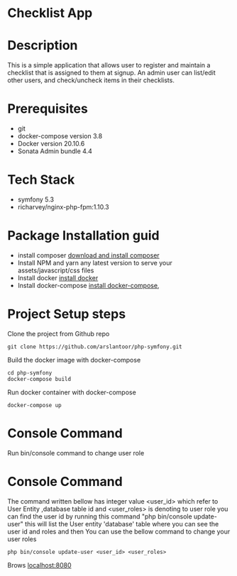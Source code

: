 
# Checklist App

# Description
This is a simple application that allows user to register and maintain a checklist that is assigned to them at signup. An admin user can list/edit other users, and check/uncheck items in their checklists.

# Prerequisites
* git
* docker-compose version 3.8
* Docker version 20.10.6
* Sonata Admin bundle 4.4

# Tech Stack
* symfony 5.3
* richarvey/nginx-php-fpm:1.10.3

# Package Installation guid
* install composer <a href="https://getcomposer.org/download/">download and install composer</a>
* Install NPM and yarn any latest version to serve your assets/javascript/css files
* Install docker <a href="https://docs.docker.com/engine/install/ubuntu/">install docker</a>
* Install docker-compose <a href="https://docs.docker.com/compose/install/">install docker-compose</a>,</li>

# Project Setup steps
Clone the project from Github repo
```git clone
git clone https://github.com/arslantoor/php-symfony.git
```
Build the docker image with docker-compose
```
cd php-symfony
docker-compose build
```
Run docker container with docker-compose
```
docker-compose up
```
# Console Command
Run bin/console command to change user role

# Console Command
The command written bellow has integer value <user_id> which refer to User Entity ,database table id and <user_roles> is denoting to user role you can find the user id by running this command "php bin/console update-user" this will list the User entity 'database' table where you can see the user id and roles and then You can use the bellow command to change your user roles
```
php bin/console update-user <user_id> <user_roles>
```

Brows <a href="http://localhost:8080">localhost:8080<a>